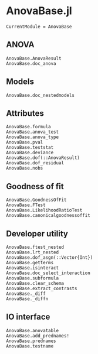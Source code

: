 # AnovaBase.jl
```@meta
CurrentModule = AnovaBase
```

## ANOVA
```@docs
AnovaBase.AnovaResult
AnovaBase.doc_anova
```

## Models
```@docs
AnovaBase.doc_nestedmodels
```

## Attributes
```@docs
AnovaBase.formula
AnovaBase.anova_test
AnovaBase.anova_type
AnovaBase.pval
AnovaBase.teststat
AnovaBase.deviance
AnovaBase.dof(::AnovaResult)
AnovaBase.dof_residual
AnovaBase.nobs
```

## Goodness of fit
```@docs
AnovaBase.GoodnessOfFit
AnovaBase.FTest
AnovaBase.LikelihoodRatioTest
AnovaBase.canonicalgoodnessoffit
```

## Developer utility
```@docs
AnovaBase.ftest_nested
AnovaBase.lrt_nested
AnovaBase.dof_asgn(::Vector{Int})
AnovaBase.getterms
AnovaBase.isinteract
AnovaBase.doc_select_interaction
AnovaBase.subformula
AnovaBase.clear_schema
AnovaBase.extract_contrasts
AnovaBase._diff
AnovaBase._diffn
```

## IO interface
```@docs
AnovaBase.anovatable
AnovaBase.add_prednames!
AnovaBase.prednames
AnovaBase.testname
```